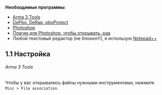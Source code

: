 **Необходимые программы**:
- [Arma 3 Tools](https://store.steampowered.com/app/233800/Arma_3_Tools/)  
- [DePbo, DeRap, pboProject](https://mikero.bytex.digital/Downloads)  
- [Photoshop](https://rutracker.org/forum/viewtopic.php?t=5935102)  
- [Плагин для Photoshop, чтобы открывать .paa](https://github.com/gruppe-adler/PaaPhotoshopPlugin/releases)  
- Любой текстовый редактор (не блокнот!), я использую [Notepad++](https://notepad-plus-plus.org/downloads/)

## 1.1 Настройка

###### Arma 3 Tools

Чтобы у вас открывались файлы нужными инструментами, нажмите `Misc > File association`.

